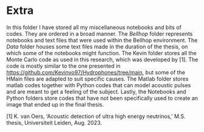 # Extra

In this folder I have stored all my miscellaneous notebooks and bits of codes. They are ordered in a broad manner. The *Bellhop* folder represents notebooks and text files that were used within the Bellhop environment. The *Data* folder houses some text files made in the duration of the thesis, on which some of the notebooks might function. The Kevin folder stores all the Monte Carlo code as used in this research, which was developed by [1]. The code is mostly similar to the one presented in https://github.com/Kevinvo97/Hydrophones/tree/main, but some of the HMain files are adapted to suit specific causes. The Matlab folder stores matlab codes together with Python codes that can model acoustic pulses and are meant to get a feeling of the subject. Lastly, the Notebooks and Python folders store codes that have not been specifically used to create an image that ended up in the final thesis.

[1] K. van Oers, ‘Acoustic detection of ultra high energy neutrinos,’ M.S. thesis, Universiteit Leiden, Aug. 2023.

